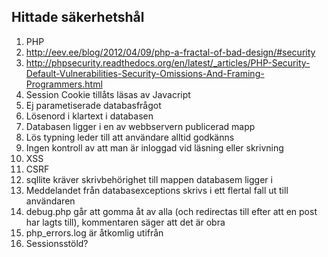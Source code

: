 ## Hittade säkerhetshål
1. PHP
  2. <http://eev.ee/blog/2012/04/09/php-a-fractal-of-bad-design/#security>
  2. <http://phpsecurity.readthedocs.org/en/latest/_articles/PHP-Security-Default-Vulnerabilities-Security-Omissions-And-Framing-Programmers.html>
1. Session Cookie tillåts läsas av Javacript
1. Ej parametiserade databasfrågot
1. Lösenord i klartext i databasen
1. Databasen ligger i en av webbservern publicerad mapp
1. Lös typning leder till att användare alltid godkänns
1. Ingen kontroll av att man är inloggad vid läsning eller skrivning
1. XSS
1. CSRF
1. sqllite kräver skrivbehörighet till mappen databasem ligger i
1. Meddelandet från databasexceptions skrivs i ett flertal fall ut till användaren
1. debug.php går att gomma åt av alla (och redirectas till efter att en post har lagts till), kommentaren säger att det är obra
1. php_errors.log är åtkomlig utifrån
1. Sessionsstöld?
